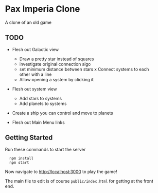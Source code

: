# Pax Imperia Clone

A clone of an old game

## TODO

- Flesh out Galactic view
  - Draw a pretty star instead of squares
  - investigate original connection algo
  - set minimum distance between stars
  x Connect systems to each other with a line
  - Allow opening a system by clicking it

- Flesh out system view
  - Add stars to systems
  - Add planets to systems

- Create a ship you can control and move to planets

- Flesh out Main Menu links


## Getting Started

Run these commands to start the server
```
  npm install
  npm start
```

Now navigate to [http://localhost:3000](http://localhost:3000) to play the game!

The main file to edit is of course `public/index.html` for getting at the front end.  

